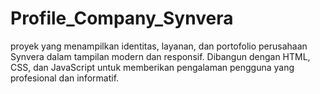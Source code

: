 # Profile_Company_Synvera
proyek yang menampilkan identitas, layanan, dan portofolio perusahaan Synvera dalam tampilan modern dan responsif. Dibangun dengan HTML, CSS, dan JavaScript untuk memberikan pengalaman pengguna yang profesional dan informatif.

